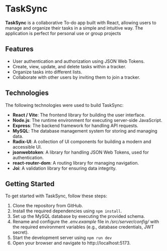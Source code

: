 
# TaskSync

**TaskSync** is a collaborative To-do app built with React, allowing users to manage and organize their tasks in a simple and intuitive way. The application is perfect for personal use or group projects


## Features

* User authentication and authorization using JSON Web Tokens.
* Create, view, update, and delete tasks within a tracker.
* Organize tasks into different lists.
* Collaborate with other users by inviting them to join a tracker.

## Technologies

The following technologies were used to build TaskSync:

* **React / Vite**: The frontend library for building the user interface.
* **Node.js**: The runtime environment for executing server-side JavaScript.
* **Express**: The backend framework for handling API requests.
* **MySQL**: The database management system for storing and managing data.
* **Radix-UI**: A collection of UI components for building a modern and accessible UI.
* **jsonwebtoken**: A library for handling JSON Web Tokens, used for authentication.
* **react-router-dom**: A routing library for managing navigation.
* **Joi**: A validation library for ensuring data integrity.

## Getting Started

To get started with TaskSync, follow these steps:

1. Clone the repository from GitHub.
2. Install the required dependencies using `npm install`.
3. Set up the MySQL database by executing the provided schema.
4. Rename and configure the *.env.example* file in */src/server/config/* with the required environment variables (e.g., database credentials, JWT secret).
5. Start the development server using `npm run dev` 
6. Open your browser and navigate to http://localhost:5173.